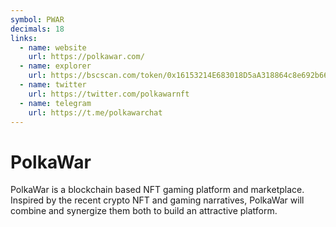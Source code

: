 ```yaml
---
symbol: PWAR
decimals: 18
links:
  - name: website
    url: https://polkawar.com/
  - name: explorer
    url: https://bscscan.com/token/0x16153214E683018D5aA318864c8e692b66E16778
  - name: twitter
    url: https://twitter.com/polkawarnft
  - name: telegram
    url: https://t.me/polkawarchat
---
```


# PolkaWar

PolkaWar is a blockchain based NFT gaming platform and marketplace. Inspired by the recent crypto NFT and gaming narratives, PolkaWar will combine and synergize them both to build an attractive platform.
